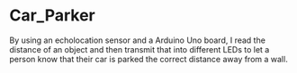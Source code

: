 # Car_Parker
By using an echolocation sensor and a Arduino Uno board, I read the distance of an object and then transmit that into different LEDs to let a person know that their car is parked the correct distance away from a wall.
